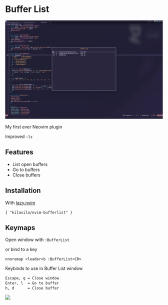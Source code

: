 # Buffer List

<img src="./nvim-bufferlist.jpg" />

My first ever Neovim plugin

Improved `:ls`

## Features
- List open buffers
- Go to buffers
- Close buffers

## Installation
With [lazy.nvim](https://github.com/folke/lazy.nvim)
```
{ "kilavila/nvim-bufferlist" }
```

## Keymaps
Open window with `:BufferList`

or bind to a key
```
nnoremap <leader>b :BufferList<CR>
```

Keybinds to use in Buffer List window
```
Escape, q = Close window
Enter, l  = Go to buffer
h, d      = Close buffer
```
<a href="https://dotfyle.com/plugins/{owner}/{name}">
  <img src="https://dotfyle.com/plugins/{owner}/{name}/shield" />
</a>
